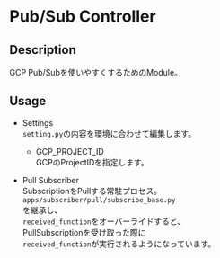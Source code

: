 # Pub/Sub Controller

## Description
GCP Pub/Subを使いやすくするためのModule。

## Usage
- Settings<br>
`setting.py`の内容を環境に合わせて編集します。<br>
    - GCP_PROJECT_ID<br>
    GCPのProjectIDを指定します。

- Pull Subscriber<br>
SubscriptionをPullする常駐プロセス。<br>
`apps/subscriber/pull/subscribe_base.py`<br>
を継承し、<br>
`received_function`をオーバーライドすると、<br>
PullSubscriptionを受け取った際に<br>
`received_function`が実行されるようになっています。
